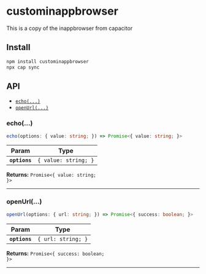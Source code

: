 # custominappbrowser

This is a copy of the inappbrowser from capacitor

## Install

```bash
npm install custominappbrowser
npx cap sync
```

## API

<docgen-index>

* [`echo(...)`](#echo)
* [`openUrl(...)`](#openurl)

</docgen-index>

<docgen-api>
<!--Update the source file JSDoc comments and rerun docgen to update the docs below-->

### echo(...)

```typescript
echo(options: { value: string; }) => Promise<{ value: string; }>
```

| Param         | Type                            |
| ------------- | ------------------------------- |
| **`options`** | <code>{ value: string; }</code> |

**Returns:** <code>Promise&lt;{ value: string; }&gt;</code>

--------------------


### openUrl(...)

```typescript
openUrl(options: { url: string; }) => Promise<{ success: boolean; }>
```

| Param         | Type                          |
| ------------- | ----------------------------- |
| **`options`** | <code>{ url: string; }</code> |

**Returns:** <code>Promise&lt;{ success: boolean; }&gt;</code>

--------------------

</docgen-api>
